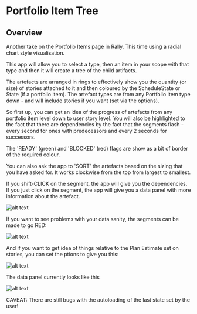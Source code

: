 Portfolio Item Tree
===================

## Overview

Another take on the Portfolio Items page in Rally. This time using a radial chart style visualisation.

This app will allow you to select a type, then an item in your scope with that type and then it will create a tree of the child artifacts.

The artefacts are arranged in rings to effectively show you the quantity (or size) of stories attached to it and then coloured by the ScheduleState or State (if a portfolio item). The artefact types are from any Portfolio Item type down - and will include stories if you want (set via the options).

So first up, you can get an idea of the progress of artefacts from any portfolio item level down to user story level. You will also be highlighted to the fact that there are dependencies by the fact that the segments flash - every second for ones with predecessors and every 2 seconds for successors.

The 'READY' (green) and 'BLOCKED' (red) flags are show as a bit of border of the required colour.

You can also ask the app to 'SORT' the artefacts based on the sizing that you have asked for. It works clockwise from the top from largest to smallest.

If you shift-CLICK on the segment, the app will give you the dependencies. If you just click on the segment, the app will give you a data panel with more information about the artefact.

![alt text](https://github.com/nikantonelli/Radial-Density/blob/master/Images/overview.png)

If you want to see problems with your data sanity, the segments can be made to go RED:

![alt text](https://github.com/nikantonelli/Radial-Density/blob/master/Images/data_errors.png)

And if you want to get idea of things relative to the Plan Estimate set on stories, you can set the ptions to give you this:

![alt text](https://github.com/nikantonelli/Radial-Density/blob/master/Images/sizedByPlanEst.png)

The data panel currently looks like this

![alt text](https://github.com/nikantonelli/Radial-Density/blob/master/Images/dataPanel.png)

CAVEAT: There are still bugs with the autoloading of the last state set by the user!
